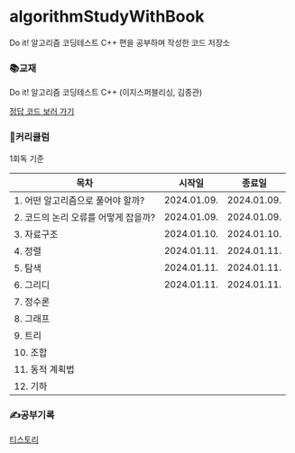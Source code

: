 # algorithmStudyWithBook
Do it! 알고리즘 코딩테스트 C++ 편을 공부하며 작성한 코드 저장소

### 📚교재
Do it! 알고리즘 코딩테스트 C++ (이지스퍼블리싱, 김종관)

[정답 코드 보러 가기](https://github.com/doitcodingtest/C)

### 💪커리큘럼
1회독 기준

|목차|시작일|종료일|
|------|---|---|
|1. 어떤 알고리즘으로 풀어야 할까?|2024.01.09.|2024.01.09.|
|2. 코드의 논리 오류를 어떻게 잡을까?|2024.01.09.|2024.01.09.|
|3. 자료구조|2024.01.10.|2024.01.10.|
|4. 정렬|2024.01.11.|2024.01.11.|
|5. 탐색|2024.01.11.|2024.01.11.|
|6. 그리디|2024.01.11.|2024.01.11.|
|7. 정수론|||
|8. 그래프|||
|9. 트리|||
|10. 조합|||
|11. 동적 계획법|||
|12. 기하|||

### ✍️공부기록
[티스토리](https://0yeonjae2.tistory.com/category/%EB%8F%85%ED%95%99/%EC%95%8C%EA%B3%A0%EB%A6%AC%EC%A6%98%20%EC%BD%94%EB%94%A9%20%ED%85%8C%EC%8A%A4%ED%8A%B8%20%28c%2B%2B%29)
